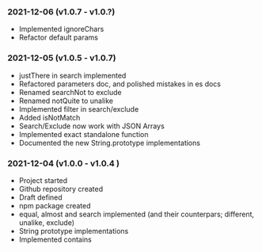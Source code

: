 ### 2021-12-06 (v1.0.7 - v1.0.?)
- Implemented ignoreChars
- Refactor default params

### 2021-12-05 (v1.0.5 - v1.0.7)
- justThere in search implemented
- Refactored parameters doc, and polished mistakes in es docs
- Renamed searchNot to exclude
- Renamed notQuite to unalike
- Implemented filter in search/exclude
- Added isNotMatch
- Search/Exclude now work with JSON Arrays
- Implemented exact standalone function
- Documented the new String.prototype implementations

### 2021-12-04 (v1.0.0 - v1.0.4 )
- Project started
- Github repository created
- Draft defined
- npm package created
- equal, almost and search implemented (and their counterpars; different, unalike, exclude)
- String prototype implementations
- Implemented contains